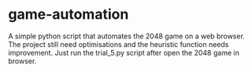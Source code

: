 # game-automation

A simple python script that automates the 2048 game on a web browser.
The project still need optimisations and the heuristic function needs improvement.
Just run the trial_5.py script after open the 2048 game in browser.

